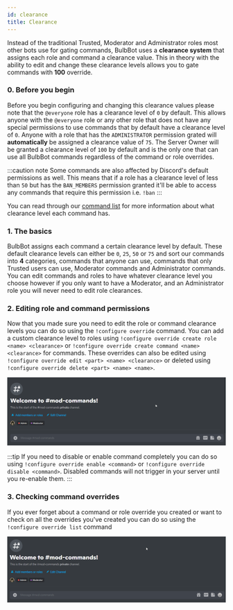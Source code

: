 ```yaml
---
id: clearance
title: Clearance
---
```


Instead of the traditional Trusted, Moderator and Administrator roles most other bots use for gating commands, BulbBot uses a **clearance system** that assigns each role and command a clearance value. This in theory with the ability to edit and change these clearance levels allows you to gate commands with **100** override.

### 0. Before you begin

Before you begin configuring and changing this clearance values please note that the `@everyone` role has a clearance level of `0` by default. This allows anyone with the `@everyone` role or any other role that does not have any special permissions to use commands that by default have a clearance level of `0`. Anyone with a role that has the `ADMINISTRATOR` permission grated will **automatically** be assigned a clearance value of `75`. The Server Owner will be granted a clearance level of `100` by default and is the only one that can use all BulbBot commands regardless of the command or role overrides.

:::caution note
Some commands are also affected by Discord's default permissions as well. This means that if a role has a clearance level of less than `50` but has the `BAN_MEMBERS` permission granted it'll be able to access any commands that require this permission i.e. `!ban`
:::

You can read through our [command list](command-list) for more information about what clearance level each command has.

### 1. The basics

BulbBot assigns each command a certain clearance level by default. These default clearance levels can either be `0`, `25`, `50` or `75` and sort our commands into **4** categories, commands that anyone can use, commands that only Trusted users can use, Moderator commands and Administrator commands. You can edit commands and roles to have whatever clearance level you choose however if you only want to have a Moderator, and an Administrator role you will never need to edit role clearances.

### 2. Editing role and command permissions

Now that you made sure you need to edit the role or command clearance levels you can do so using the `!configure override` command. You can add a custom clearance level to roles using `!configure override create role <name> <clearance>` or `!configure override create command <name> <clearance>` for commands. These overrides can also be edited using `!configure override edit <part> <name> <clearance>` or deleted using `!configure override delete <part> <name> <name>`.

![Clearance](./assets/clearance-overrides.gif)

:::tip
If you need to disable or enable command completely you can do so using `!configure override enable <command>` or `!configure override disable <command>`. Disabled commands will not trigger in your server until you re-enable them.
:::

### 3. Checking command overrides

If you ever forget about a command or role override you created or want to check on all the overrides you've created you can do so using the `!configure override list` command

![Override_list](./assets/override-list.gif)
